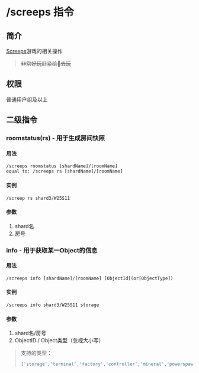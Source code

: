 # /screeps 指令

## 简介

[Screeps](https://screeps.com)游戏的相关操作

> ~~非常好玩赶紧给👴去玩~~

## 权限

普通用户组及以上

## 二级指令

### roomstatus\(rs\)  - 用于生成房间快照

#### 用法

```QQ\_message
/screeps roomstatus [shardName]/[roomName]
equal to: /screeps rs [shardName]/[roomName]
```

#### 实例

```QQ\_message
/screep rs shard3/W25S11
```

#### 参数

1. shard名
2. 房号

### info  - 用于获取某一Object的信息

#### 用法

```QQ\_message
/screeps info [shardName]/[roomName] [ObjectId](or[ObjectType])
```

#### 实例

```QQ\_message
/screeps info shard3/W25S11 storage
```

#### 参数

1. shard名/房号
2. ObjectID / Object类型（忽视大小写）

> 支持的类型：
>
> ```JavaScript
> ['storage','terminal','factory','controller','mineral','powerspawn','nuker','observer','powerbank','deposit']
> ```



